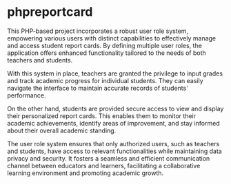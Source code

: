 # phpreportcard
This PHP-based project incorporates a robust user role system, empowering various users with distinct capabilities to effectively manage and access student report cards. By defining multiple user roles, the application offers enhanced functionality tailored to the needs of both teachers and students.

With this system in place, teachers are granted the privilege to input grades and track academic progress for individual students. They can easily navigate the interface to maintain accurate records of students' performance.

On the other hand, students are provided secure access to view and display their personalized report cards. This enables them to monitor their academic achievements, identify areas of improvement, and stay informed about their overall academic standing.

The user role system ensures that only authorized users, such as teachers and students, have access to relevant functionalities while maintaining data privacy and security. It fosters a seamless and efficient communication channel between educators and learners, facilitating a collaborative learning environment and promoting academic growth.





